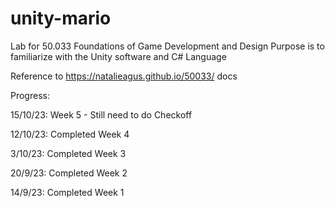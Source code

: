 # unity-mario

Lab for 50.033 Foundations of Game Development and Design
Purpose is to familiarize with the Unity software and C# Language

Reference to https://natalieagus.github.io/50033/ docs



Progress:

15/10/23: Week 5 - Still need to do Checkoff

12/10/23: Completed Week 4

3/10/23: Completed Week 3

20/9/23: Completed Week 2

14/9/23: Completed Week 1
